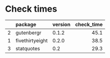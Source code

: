 # Check times

|   |package         |version | check_time|
|:--|:---------------|:-------|----------:|
|2  |gutenbergr      |0.1.2   |       45.1|
|1  |fivethirtyeight |0.2.0   |       38.5|
|3  |statquotes      |0.2     |       29.3|


